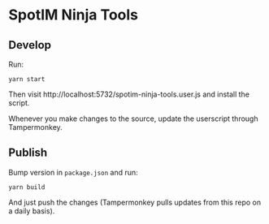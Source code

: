 # SpotIM Ninja Tools

## Develop

Run:

```
yarn start
```

Then visit http://localhost:5732/spotim-ninja-tools.user.js and install the script.

Whenever you make changes to the source, update the userscript through Tampermonkey.

## Publish

Bump version in `package.json` and run:

```
yarn build
```

And just push the changes (Tampermonkey pulls updates from this repo on a daily basis).
